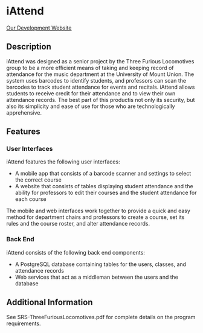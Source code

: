 # iAttend

[Our Development Website](https://majarman.github.io/iAttendTFL)

## Description
iAttend was designed as a senior project by the Three Furious Locomotives group to be a more efficient means of taking and keeping record of attendance for the music department at the University of Mount Union. The system uses barcodes to identify students, and professors can scan the barcodes to track student attendance for events and recitals. iAttend allows students to receive credit for their attendance and to view their own attendance records. The best part of this productis not only its security, but also its simplicity and ease of use for those who are technologically apprehensive.

## Features
### User Interfaces
iAttend features the following user interfaces:
- A mobile app that consists of a barcode scanner and settings to select the correct course
- A website that consists of tables displaying student attendance and the ability for professors to edit their courses and the student attendance for each course

The mobile and web interfaces work together to provide a quick and easy method for department chairs and professors to create a course, set its rules and the course roster, and alter attendance records.

### Back End
iAttend consists of the following back end components:
- A PostgreSQL database containing tables for the users, classes, and attendance records
- Web services that act as a middleman between the users and the database

## Additional Information
See SRS-ThreeFuriousLocomotives.pdf for complete details on the program requirements.
